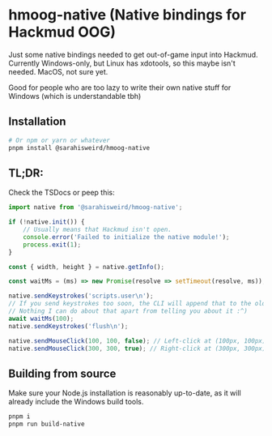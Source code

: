 # hmoog-native (Native bindings for Hackmud OOG)

Just some native bindings needed to get out-of-game input into Hackmud. Currently Windows-only,
but Linux has xdotools, so this maybe isn't needed. MacOS, not sure yet.

Good for people who are too lazy to write their own native stuff for Windows (which is understandable tbh)

## Installation

```bash
# Or npm or yarn or whatever
pnpm install @sarahisweird/hmoog-native
```

## TL;DR:

Check the TSDocs or peep this:

```ts
import native from '@sarahisweird/hmoog-native';

if (!native.init()) {
    // Usually means that Hackmud isn't open.
    console.error('Failed to initialize the native module!');
    process.exit(1);
}

const { width, height } = native.getInfo();

const waitMs = (ms) => new Promise(resolve => setTimeout(resolve, ms));

native.sendKeystrokes('scripts.user\n');
// If you send keystrokes too soon, the CLI will append that to the old command.
// Nothing I can do about that apart from telling you about it :^)
await waitMs(100);
native.sendKeystrokes('flush\n');

native.sendMouseClick(100, 100, false); // Left-click at (100px, 100px)
native.sendMouseClick(300, 300, true); // Right-click at (300px, 300px)
```

## Building from source

Make sure your Node.js installation is reasonably up-to-date, as it will already include the Windows build tools.

```bash
pnpm i
pnpm run build-native
```
